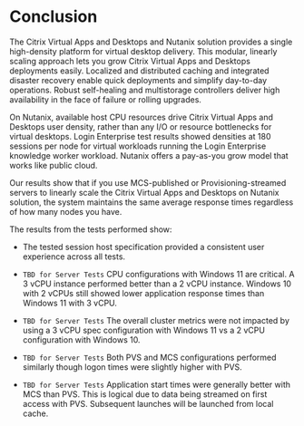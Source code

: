 # Conclusion

The Citrix Virtual Apps and Desktops and Nutanix solution provides a single high-density platform for virtual desktop delivery. This modular, linearly scaling approach lets you grow Citrix Virtual Apps and Desktops deployments easily. Localized and distributed caching and integrated disaster recovery enable quick deployments and simplify day-to-day operations. Robust self-healing and multistorage controllers deliver high availability in the face of failure or rolling upgrades.

On Nutanix, available host CPU resources drive Citrix Virtual Apps and Desktops user density, rather than any I/O or resource bottlenecks for virtual desktops. Login Enterprise test results showed densities at 180 sessions per node for virtual workloads running the Login Enterprise knowledge worker workload. Nutanix offers a pay-as-you grow model that works like public cloud.

Our results show that if you use MCS-published or Provisioning-streamed servers to linearly scale the Citrix Virtual Apps and Desktops on Nutanix solution, the system maintains the same average response times regardless of how many nodes you have. 

The results from the tests performed show:

-  The tested session host specification provided a consistent user experience across all tests.

-  `TBD for Server Tests` CPU configurations with Windows 11 are critical. A 3 vCPU instance performed better than a 2 vCPU instance. Windows 10 with 2 vCPUs still showed lower application response times than Windows 11 with 3 vCPU. 
-  `TBD for Server Tests` The overall cluster metrics were not impacted by using a 3 vCPU spec configuration with Windows 11 vs a 2 vCPU configuration with Windows 10.
-  `TBD for Server Tests` Both PVS and MCS configurations performed similarly though logon times were slightly higher with PVS.
-  `TBD for Server Tests` Application start times were generally better with MCS than PVS. This is logical due to data being streamed on first access with PVS. Subsequent launches will be launched from local cache.